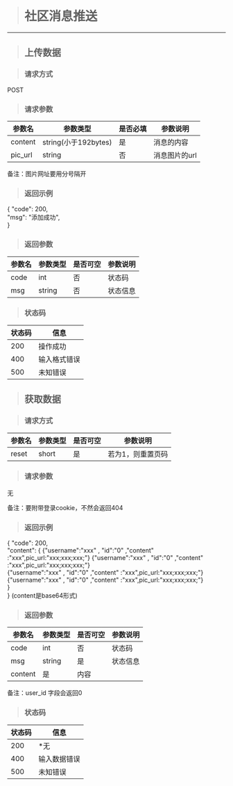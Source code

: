 ># 社区消息推送
---
>## 上传数据

>### 请求方式

POST

>### 请求参数

|参数名   |	  参数类型|	是否必填|	参数说明|  
|---|---|---|---|
|content|string(小于192bytes)|是|消息的内容|
|pic_url|string|否|消息图片的url|

备注：图片网址要用分号隔开
>###  返回示例
{
  "code": 200,  
  "msg": "添加成功",  
}

>### 返回参数

|参数名|参数类型|是否可空|参数说明|
|---|---|---|---|
|code|int|否|状态码|
|msg|string|否|状态信息|

>### 状态码

|状态码|信息|
|---|---|
|200|操作成功|
|400|输入格式错误|
|500|未知错误|

>## 获取数据

>### 请求方式 

|参数名|参数类型|是否可空|参数说明|
|---|---|---|---|
|reset|short|是|若为1，则重置页码

>### 请求参数

无

备注：要附带登录cookie，不然会返回404


>###  返回示例
{
  "code": 200,  
  "content": {
        {"username":"xxx" , "id":"0" ,"content" :"xxx",pic_url:"xxx;xxx;xxx;"}  {"username":"xxx" , "id":"0" ,"content" :"xxx",pic_url:"xxx;xxx;xxx;"}  
        {"username":"xxx" , "id":"0" ,"content" :"xxx",pic_url:"xxx;xxx;xxx;"}  
        {"username":"xxx" , "id":"0" ,"content" :"xxx",pic_url:"xxx;xxx;xxx;"}  
    }  
}
(content是base64形式)
>### 返回参数

|参数名|参数类型|是否可空|参数说明|
|---|---|---|---|
|code|int|否|状态码|
|msg|string|是|状态信息|
|content|是|内容|

备注：user_id 字段会返回0

>### 状态码

|状态码|信息|
|---|---|
|200|*无|
|400|输入数据错误|
|500|未知错误|